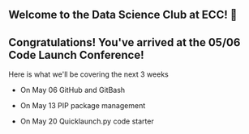 ## Welcome to the Data Science Club at ECC! 👋

## Congratulations! You've arrived at the 05/06 Code Launch Conference!

Here is what we'll be covering the next 3 weeks

* On May 06 GitHub and GitBash

* On May 13 PIP package management

* On May 20 Quicklaunch.py code starter

